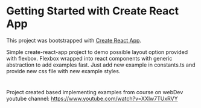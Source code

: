 # Getting Started with Create React App

This project was bootstrapped with [Create React App](https://github.com/facebook/create-react-app).

Simple create-react-app project to demo possible layout option provided with flexbox. Flexbox wrapped into react components with generic abstraction to add examples fast. Just add new example in constants.ts and provide new css file with new example styles.

#

Project created based implementing examples from course on webDev youtube channel: https://www.youtube.com/watch?v=XXlw7TUxRVY
